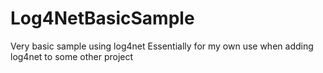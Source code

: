 Log4NetBasicSample
==================

Very basic sample using log4net
Essentially for my own use when adding log4net to some other project
